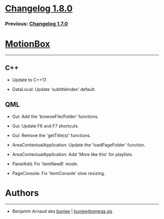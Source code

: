 # [Changelog 1.8.0](http://omega.gg/MotionBox/changes/1.8.0.html)

### Previous: [Changelog 1.7.0](1.7.0.html)

# [MotionBox](http://omega.gg/MotionBox)
---

## C++

- Update to C++17.

- DataLocal: Update 'subtitleIndex' default.


## QML

- Gui: Add the 'browseFile/Folder' functions.

- Gui: Update F6 and F7 shortcuts.

- Gui: Remove the 'getTitle(s)' functions.

- AreaContextualApplication: Update the 'loadPageFolder' function.

- AreaContextualApplication: Add 'More like this' for playlists.

- PanelAdd: Fix 'itemNewB' mode.

- PageConsole: Fix 'itemConsole' slow resizing.


# Authors
---

- Benjamin Arnaud aka [bunjee](http://bunjee.me) | <bunjee@omega.gg>.
